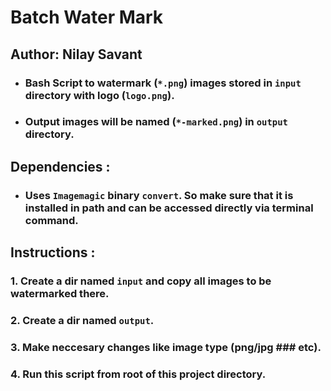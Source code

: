 # Batch Water Mark
## Author: **Nilay Savant**
* ### Bash Script to watermark (`*.png`) images stored in `input` directory with logo (`logo.png`).
* ### Output images will be named (`*-marked.png`) in `output` directory.
## Dependencies :
* ### Uses `Imagemagic` binary `convert`. So make sure that it is installed in path and can be accessed directly via terminal command.
## Instructions :
### 1. Create a dir named `input` and copy all images to be watermarked there.
### 2. Create a dir named `output`.
### 3. Make neccesary changes like image type (png/jpg ### etc).
### 4. Run this script from root of this project directory.